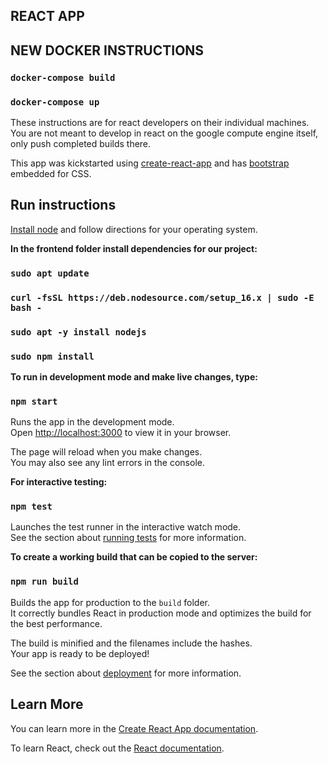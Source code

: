 ## REACT APP

## NEW DOCKER INSTRUCTIONS

### `docker-compose build`

### `docker-compose up`

These instructions are for react developers on their individual machines. You are not meant to develop in react on the google compute engine itself, only push completed builds there.

This app was kickstarted using [create-react-app](https://facebook.github.io/create-react-app/docs/getting-started) and has [bootstrap](https://getbootstrap.com/) embedded for CSS.

## Run instructions

[Install node](https://nodejs.org/en/download/) and follow directions for your operating system.

**In the frontend folder install dependencies for our project:**

### `sudo apt update`

### `curl -fsSL https://deb.nodesource.com/setup_16.x | sudo -E bash -`

### `sudo apt -y install nodejs`

### `sudo npm install`

**To run in development mode and make live changes, type:**

### `npm start`

Runs the app in the development mode.\
Open [http://localhost:3000](http://localhost:3000) to view it in your browser.

The page will reload when you make changes.\
You may also see any lint errors in the console.

**For interactive testing:**

### `npm test`

Launches the test runner in the interactive watch mode.\
See the section about [running tests](https://facebook.github.io/create-react-app/docs/running-tests) for more information.

**To create a working build that can be copied to the server:**

### `npm run build`

Builds the app for production to the `build` folder.\
It correctly bundles React in production mode and optimizes the build for the best performance.

The build is minified and the filenames include the hashes.\
Your app is ready to be deployed!

See the section about [deployment](https://facebook.github.io/create-react-app/docs/deployment) for more information.

## Learn More

You can learn more in the [Create React App documentation](https://facebook.github.io/create-react-app/docs/getting-started).

To learn React, check out the [React documentation](https://reactjs.org/).
